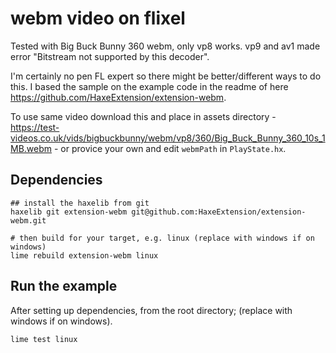 # webm video on flixel


Tested with Big Buck Bunny 360 webm, only vp8 works. vp9 and av1 made error "Bitstream not supported by this decoder".

I'm certainly no pen FL expert so there might be better/different ways to do this. I based the sample on the example code in the readme of here https://github.com/HaxeExtension/extension-webm.

To use same video download this and place in assets directory - https://test-videos.co.uk/vids/bigbuckbunny/webm/vp8/360/Big_Buck_Bunny_360_10s_1MB.webm - or provice your own and edit `webmPath` in `PlayState.hx`.

## Dependencies

```
## install the haxelib from git
haxelib git extension-webm git@github.com:HaxeExtension/extension-webm.git

# then build for your target, e.g. linux (replace with windows if on windows)
lime rebuild extension-webm linux
```

## Run the example

After setting up dependencies, from the root directory; (replace with windows if on windows).

```
lime test linux
```